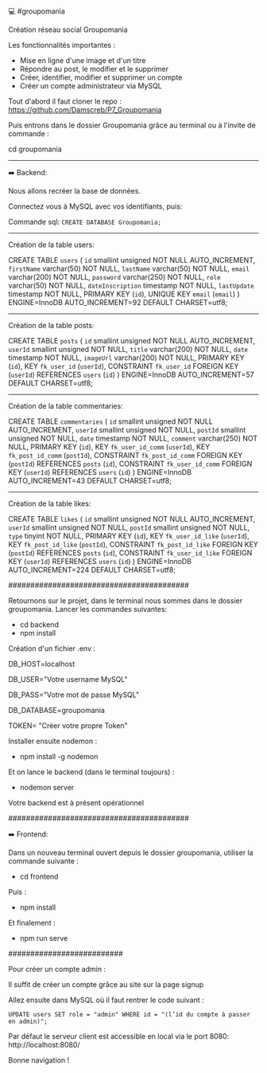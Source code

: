 :computer: #groupomania

Création réseau social Groupomania

Les fonctionnalités importantes :

- Mise en ligne d'une image et d'un titre
- Répondre au post, le modifier et le supprimer
- Créer, identifier, modifier et supprimer un compte
- Créer un compte administrateur via MySQL

 
Tout d'abord il faut cloner le repo : https://github.com/Damscreb/P7_Groupomania

Puis entrons dans le dossier Groupomania grâce au terminal ou à l'invite de commande :

cd groupomania

______________________________________________


:arrow_right: Backend: 

Nous allons recréer la base de données.

Connectez vous à MySQL avec vos identifiants, puis:

Commande sql: 
``
CREATE DATABASE Groupomania;
``

______________________________________________

Création de la table users:

CREATE TABLE `users` (
  `id` smallint unsigned NOT NULL AUTO_INCREMENT,
  `firstName` varchar(50) NOT NULL,
  `lastName` varchar(50) NOT NULL,
  `email` varchar(200) NOT NULL,
  `password` varchar(250) NOT NULL,
  `role` varchar(50) NOT NULL,
  `dateInscription` timestamp NOT NULL,
  `lastUpdate` timestamp NOT NULL,
  PRIMARY KEY (`id`),
  UNIQUE KEY `email` (`email`)
) ENGINE=InnoDB AUTO_INCREMENT=92 DEFAULT CHARSET=utf8;

______________________________________________

Création de la table posts:

CREATE TABLE `posts` (
  `id` smallint unsigned NOT NULL AUTO_INCREMENT,
  `userId` smallint unsigned NOT NULL,
  `title` varchar(200) NOT NULL,
  `date` timestamp NOT NULL,
  `imageUrl` varchar(200) NOT NULL,
  PRIMARY KEY (`id`),
  KEY `fk_user_id` (`userId`),
  CONSTRAINT `fk_user_id` FOREIGN KEY (`userId`) REFERENCES `users` (`id`)
) ENGINE=InnoDB AUTO_INCREMENT=57 DEFAULT CHARSET=utf8;
 
______________________________________________

 
Création de la table commentaries:
 
CREATE TABLE `commentaries` (
  `id` smallint unsigned NOT NULL AUTO_INCREMENT,
  `userId` smallint unsigned NOT NULL,
  `postId` smallint unsigned NOT NULL,
  `date` timestamp NOT NULL,
  `comment` varchar(250) NOT NULL,
  PRIMARY KEY (`id`),
  KEY `fk_user_id_comm` (`userId`),
  KEY `fk_post_id_comm` (`postId`),
  CONSTRAINT `fk_post_id_comm` FOREIGN KEY (`postId`) REFERENCES `posts` (`id`),
  CONSTRAINT `fk_user_id_comm` FOREIGN KEY (`userId`) REFERENCES `users` (`id`)
) ENGINE=InnoDB AUTO_INCREMENT=43 DEFAULT CHARSET=utf8;
 
 ______________________________________________

 
Création de la table likes:

CREATE TABLE `likes` (
  `id` smallint unsigned NOT NULL AUTO_INCREMENT,
  `userId` smallint unsigned NOT NULL,
  `postId` smallint unsigned NOT NULL,
  `type` tinyint NOT NULL,
  PRIMARY KEY (`id`),
  KEY `fk_user_id_like` (`userId`),
  KEY `fk_post_id_like` (`postId`),
  CONSTRAINT `fk_post_id_like` FOREIGN KEY (`postId`) REFERENCES `posts` (`id`),
  CONSTRAINT `fk_user_id_like` FOREIGN KEY (`userId`) REFERENCES `users` (`id`)
) ENGINE=InnoDB AUTO_INCREMENT=224 DEFAULT CHARSET=utf8;
 
#########################################
 
Retournons sur le projet, dans le terminal nous sommes dans le dossier groupomania.
Lancer les commandes suivantes:
- cd backend
- npm install
    
Création d'un fichier .env :

DB_HOST=localhost

DB_USER="Votre username MySQL"

DB_PASS="Votre mot de passe MySQL"

DB_DATABASE=groupomania

TOKEN= "Créer votre propre Token"

Installer ensuite nodemon : 
- npm install -g nodemon

Et on lance le backend (dans le terminal toujours) :
- nodemon server
   

Votre backend est à présent opérationnel    
    
#########################################


:arrow_right: Frontend:

Dans un nouveau terminal ouvert depuis le dossier groupomania,
utiliser la commande suivante : 
- cd frontend

Puis :

- npm install

Et finalement :

- npm run serve

##########################

Pour créer un compte admin :

Il suffit de créer un compte grâce au site sur la page signup

Allez ensuite dans MySQL où il faut rentrer le code suivant :

``
UPDATE users
SET role = "admin"
WHERE id = "(l’id du compte à passer en admin)";
``

Par défaut le serveur client est accessible en local via le port 8080: http://localhost:8080/

Bonne navigation !